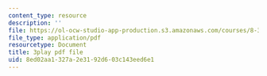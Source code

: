 ```yaml
---
content_type: resource
description: ''
file: https://ol-ocw-studio-app-production.s3.amazonaws.com/courses/8-334-statistical-mechanics-ii-statistical-physics-of-fields-spring-2014/8ed02aa1327a2e3192d603c143eed6e1_1581262.pdf
file_type: application/pdf
resourcetype: Document
title: 3play pdf file
uid: 8ed02aa1-327a-2e31-92d6-03c143eed6e1
---
```

